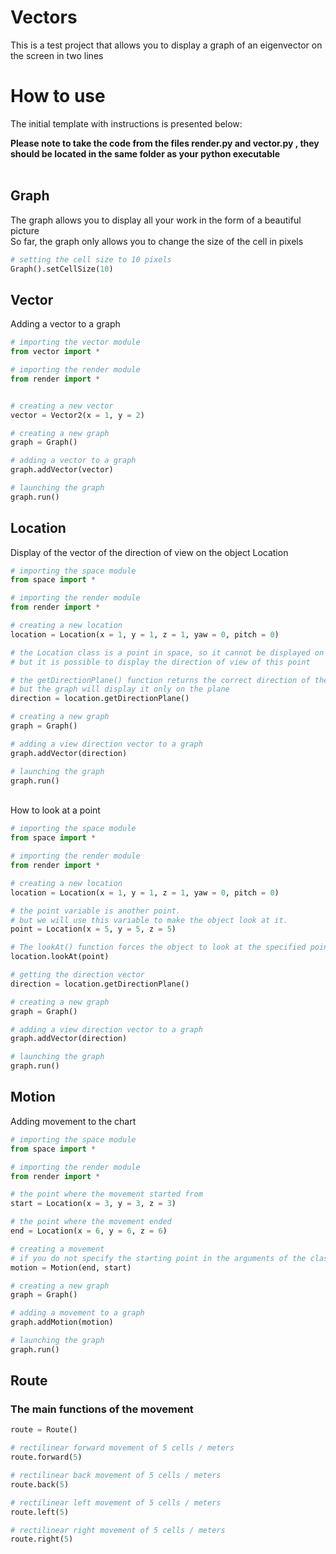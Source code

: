 # Vectors
This is a test project that allows you to display a graph of an eigenvector on the screen in two lines

# How to use
The initial template with instructions is presented below:

**Please note to take the code from the files render.py and vector.py , they should be located in the same folder as your python executable**
<br>
<br>

## Graph
The graph allows you to display all your work in the form of a beautiful picture
<br>
So far, the graph only allows you to change the size of the cell in pixels

```Python
# setting the cell size to 10 pixels
Graph().setCellSize(10)
```

## Vector
Adding a vector to a graph
```Python
# importing the vector module
from vector import *

# importing the render module
from render import *


# creating a new vector
vector = Vector2(x = 1, y = 2)

# creating a new graph
graph = Graph()

# adding a vector to a graph
graph.addVector(vector)

# launching the graph
graph.run()
```

## Location
Display of the vector of the direction of view on the object Location
```Python
# importing the space module
from space import *

# importing the render module
from render import *

# creating a new location
location = Location(x = 1, y = 1, z = 1, yaw = 0, pitch = 0)

# the Location class is a point in space, so it cannot be displayed on a graph.
# but it is possible to display the direction of view of this point

# the getDirectionPlane() function returns the correct direction of the object's view in space. 
# but the graph will display it only on the plane
direction = location.getDirectionPlane()

# creating a new graph
graph = Graph()

# adding a view direction vector to a graph
graph.addVector(direction)

# launching the graph
graph.run()
```
<br>
How to look at a point

```Python
# importing the space module
from space import *

# importing the render module
from render import *

# creating a new location
location = Location(x = 1, y = 1, z = 1, yaw = 0, pitch = 0)

# the point variable is another point.
# but we will use this variable to make the object look at it.
point = Location(x = 5, y = 5, z = 5)

# The lookAt() function forces the object to look at the specified point, thereby changing the vector of the direction of view towards this point
location.lookAt(point)

# getting the direction vector
direction = location.getDirectionPlane()

# creating a new graph
graph = Graph()

# adding a view direction vector to a graph
graph.addVector(direction)

# launching the graph
graph.run()
```

## Motion
Adding movement to the chart

```Python
# importing the space module
from space import *

# importing the render module
from render import *

# the point where the movement started from
start = Location(x = 3, y = 3, z = 3)

# the point where the movement ended
end = Location(x = 6, y = 6, z = 6)

# сreating a movement
# if you do not specify the starting point in the arguments of the class, then by default it will be 0
motion = Motion(end, start)

# creating a new graph
graph = Graph()

# adding a movement to a graph
graph.addMotion(motion)

# launching the graph
graph.run()
```

## Route
### The main functions of the movement

```Python
route = Route()

# rectilinear forward movement of 5 cells / meters
route.forward(5)

# rectilinear back movement of 5 cells / meters
route.back(5)

# rectilinear left movement of 5 cells / meters
route.left(5)

# rectilinear right movement of 5 cells / meters
route.right(5)
```
